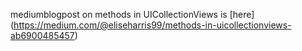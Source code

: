 mediumblogpost on methods in UICollectionViews is [here] (https://medium.com/@eliseharris99/methods-in-uicollectionviews-ab6900485457)